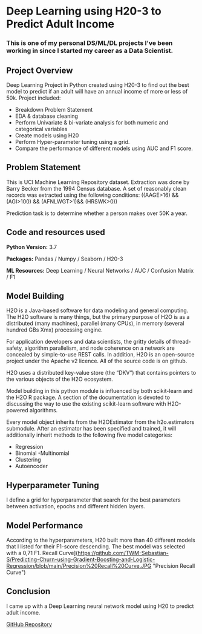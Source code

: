 # Deep Learning using H20-3 to Predict Adult Income

### This is one of my personal DS/ML/DL projects I've been working in since I started my career as a Data Scientist.

## Project Overview

Deep Learning Project in Python created using H20-3 to find out the best model to predict if an adult will have an annual income of more or less of 50k.
Project included: 
  - Breakdown Problem Statement
  - EDA & database cleaning
  - Perform Univariate & bi-variate analysis for both numeric and categorical variables
  - Create models using H20
  - Perform Hyper-parameter tuning using a grid.
  - Compare the performance of different models using AUC and F1 score.


## Problem Statement

This is UCI Machine Learning Repository dataset. Extraction was done by Barry Becker from the 1994 Census database. A set of reasonably clean records was extracted using the following conditions: ((AAGE>16) && (AGI>100) && (AFNLWGT>1)&& (HRSWK>0))

Prediction task is to determine whether a person makes over 50K a year.

## Code and resources used
**Python Version:** 3.7

**Packages:** Pandas / Numpy / Seaborn / H20-3

**ML Resources:** Deep Learning / Neural Networks / AUC / Confusion Matrix / F1

## Model Building

H2O is a Java-based software for data modeling and general computing. The H2O software is many things, but the primary purpose of H2O is as a distributed (many machines), parallel (many CPUs), in memory (several hundred GBs Xmx) processing engine. 

For application developers and data scientists, the gritty details of thread-safety, algorithm parallelism, and node coherence on a network are concealed by simple-to-use REST calls. In addition, H2O is an open-source project under the Apache v2 licence. All of the source code is on github.

H2O uses a distributed key-value store (the “DKV”) that contains pointers to the various objects of the H2O ecosystem.

Model building in this python module is influenced by both scikit-learn and the H2O R package. A section of the documentation is devoted to discussing the way to use the existing scikit-learn software with H2O-powered algorithms.

Every model object inherits from the H2OEstimator from the h2o.estimators submodule. After an estimator has been specified and trained, it will additionally inherit methods to the following five model categories:
- Regression
- Binomial
 -Multinomial
- Clustering
- Autoencoder

## Hyperparameter Tuning

I define a grid for hyperparameter that search for the best parameters between activation, epochs and different hidden layers.

## Model Performance

According to the hyperparameters, H20 built more than 40 different models that I listed for their F1-score descending. The best model was selected with a 0,71 F1. Recall Curve](https://github.com/TWM-Sebastian-S/Predicting-Churn-using-Gradient-Boosting-and-Logistic-Regression/blob/main/Precision%20Recall%20Curve.JPG "Precision Recall Curve")

## Conclusion

I came up with a Deep Learning neural network model using H20 to predict adult income.

[GitHub Repository](https://github.com/TWM-Sebastian-S/Deep-Learning-Using-H20-to-predict-Adult-Income)
